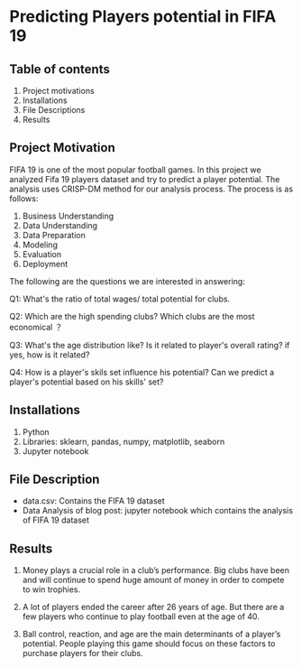 # Predicting Players potential in FIFA 19
## Table of contents
1. Project motivations
2. Installations
3. File Descriptions
4. Results

## Project Motivation
FIFA 19 is one of the most popular football games. In this project we analyzed Fifa 19 players dataset and try to predict a player potential. The analysis uses CRISP-DM method for our analysis process. The process is as follows:

1. Business Understanding
2. Data Understanding
3. Data Preparation
4. Modeling
5. Evaluation
6. Deployment


The following are the questions we are interested in answering:

Q1: What's the ratio of total wages/ total potential for clubs.

Q2: Which are the high spending clubs? Which clubs are the most economical ？

Q3: What's the age distribution like? Is it related to player's overall rating? if yes, how is it related?

Q4: How is a player's skils set influence his potential? Can we predict a player's potential based on his skills' set?

## Installations
1. Python
2. Libraries: sklearn, pandas, numpy, matplotlib, seaborn
3. Jupyter notebook

## File Description
- data.csv: Contains the FIFA 19 dataset
- Data Analysis of blog post: jupyter notebook which contains the analysis of FIFA 19 dataset

## Results
1. Money plays a crucial role in a club’s performance. Big clubs have been and will continue to spend huge amount of money in order to compete to win trophies.

2. A lot of players ended the career after 26 years of age. But there are a few players who continue to play football even at the age of 40.

3. Ball control, reaction, and age are the main determinants of a player’s potential. People playing this game should focus on these factors to purchase players for their clubs.


